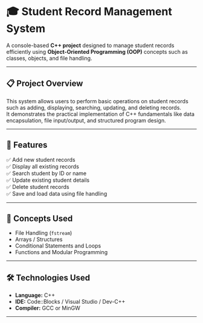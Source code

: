 # 🎓 Student Record Management System

A console-based **C++ project** designed to manage student records efficiently using **Object-Oriented Programming (OOP)** concepts such as classes, objects, and file handling.

---

## 📋 Project Overview

This system allows users to perform basic operations on student records such as adding, displaying, searching, updating, and deleting records.  
It demonstrates the practical implementation of C++ fundamentals like data encapsulation, file input/output, and structured program design.

---

## 🚀 Features

✅ Add new student records  
✅ Display all existing records  
✅ Search student by ID or name  
✅ Update existing student details  
✅ Delete student records  
✅ Save and load data using file handling  

---

## 🧠 Concepts Used
 
- File Handling (`fstream`)  
- Arrays / Structures  
- Conditional Statements and Loops  
- Functions and Modular Programming  

---

## 🛠️ Technologies Used

- **Language:** C++  
- **IDE:** Code::Blocks / Visual Studio / Dev-C++  
- **Compiler:** GCC or MinGW  

---


